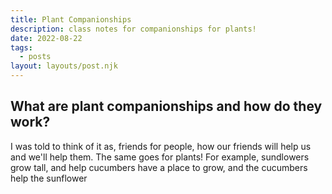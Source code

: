 ```yaml
---
title: Plant Companionships
description: class notes for companionships for plants!
date: 2022-08-22
tags:
  - posts
layout: layouts/post.njk
---
```


## What are plant companionships and how do they work?

I was told to think of it as, friends for people, how our friends will help us and we'll help them. The same goes for plants! For example, sundlowers grow tall, and help cucumbers have a place to grow, and the cucumbers help the sunflower 